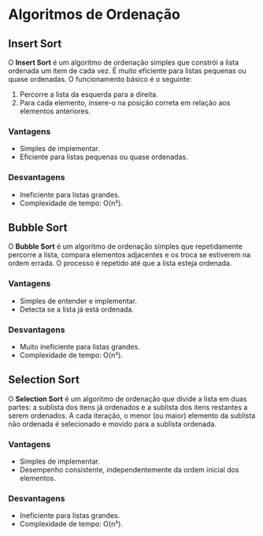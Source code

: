 # Algoritmos de Ordenação

## Insert Sort

O **Insert Sort** é um algoritmo de ordenação simples que constrói a lista ordenada um item de cada vez. É muito eficiente para listas pequenas ou quase ordenadas. O funcionamento básico é o seguinte:
1. Percorre a lista da esquerda para a direita.
2. Para cada elemento, insere-o na posição correta em relação aos elementos anteriores.

### Vantagens
- Simples de implementar.
- Eficiente para listas pequenas ou quase ordenadas.

### Desvantagens
- Ineficiente para listas grandes.
- Complexidade de tempo: O(n²).

## Bubble Sort

O **Bubble Sort** é um algoritmo de ordenação simples que repetidamente percorre a lista, compara elementos adjacentes e os troca se estiverem na ordem errada. O processo é repetido até que a lista esteja ordenada.

### Vantagens
- Simples de entender e implementar.
- Detecta se a lista já está ordenada.

### Desvantagens
- Muito ineficiente para listas grandes.
- Complexidade de tempo: O(n²).

## Selection Sort

O **Selection Sort** é um algoritmo de ordenação que divide a lista em duas partes: a sublista dos itens já ordenados e a sublista dos itens restantes a serem ordenados. A cada iteração, o menor (ou maior) elemento da sublista não ordenada é selecionado e movido para a sublista ordenada.

### Vantagens
- Simples de implementar.
- Desempenho consistente, independentemente da ordem inicial dos elementos.

### Desvantagens
- Ineficiente para listas grandes.
- Complexidade de tempo: O(n²).
